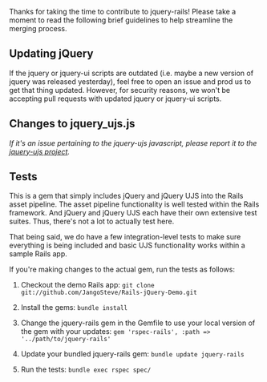 Thanks for taking the time to contribute to jquery-rails! Please
take a moment to read the following brief guidelines to help streamline
the merging process.

## Updating jQuery

If the jquery or jquery-ui scripts are outdated (i.e. maybe a new version of jquery was released yesterday), feel free to open an issue and prod us to get that thing updated. However, for security reasons, we won't be accepting pull requests with updated jquery or jquery-ui scripts.

## Changes to jquery_ujs.js

*If it's an issue pertaining to the jquery-ujs javascript, please
report it to the [jquery-ujs project](https://github.com/rails/jquery-ujs).*

## Tests

This is a gem that simply includes jQuery and jQuery UJS into the Rails
asset pipeline. The asset pipeline functionality is well tested within the
Rails framework. And jQuery and jQuery UJS each have their own extensive
test suites. Thus, there's not a lot to actually test here.

That being said, we do have a few integration-level tests to make sure
everything is being included and basic UJS functionality works within a
sample Rails app.

If you're making changes to the actual gem, run the tests as follows:

1. Checkout the demo Rails app: `git clone git://github.com/JangoSteve/Rails-jQuery-Demo.git`

2. Install the gems: `bundle install`

3. Change the jquery-rails gem in the Gemfile to use your local
version of the gem with your updates: `gem 'rspec-rails', :path => '../path/to/jquery-rails'`

4. Update your bundled jquery-rails gem: `bundle update jquery-rails`

5. Run the tests: `bundle exec rspec spec/`
